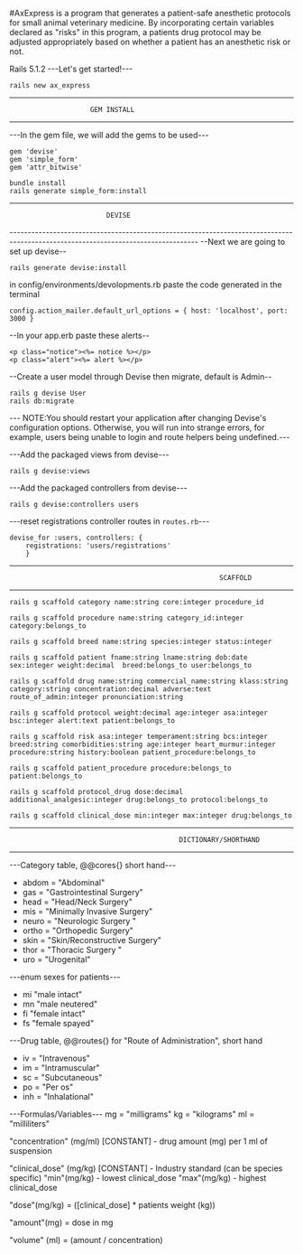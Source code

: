 #AxExpress is a program that generates a patient-safe anesthetic protocols for small animal veterinary medicine. By incorporating certain variables declared as "risks" in this program, a patients drug protocol may be adjusted appropriately based on whether a patient has an anesthetic risk or not.

Rails 5.1.2
---Let's get started!---

```
rails new ax_express

```

----------------------------------------------------------------------------------------------------------------------------------
                        GEM INSTALL
----------------------------------------------------------------------------------------------------------------------------------
---In the gem file, we will add the gems to be used---
```
gem 'devise'
gem 'simple_form'
gem 'attr_bitwise'
```

```
bundle install
rails generate simple_form:install
```
----------------------------------------------------------------------------------------------------------------------------------
                            DEVISE
----------------------------------------------------------------------------------------------------------------------------------     --Next we are going to set up devise--
```
rails generate devise:install
```

in config/environments/devolopments.rb paste the code generated in the terminal
```
config.action_mailer.default_url_options = { host: 'localhost', port: 3000 }
```

--In your app.erb paste these alerts--
```
<p class="notice"><%= notice %></p>
<p class="alert"><%= alert %></p>
```
--Create a user model through Devise then migrate, default is Admin--
```
rails g devise User
rails db:migrate
```
--- NOTE:You should restart your application after changing Devise's configuration options. Otherwise, you will run into strange errors, for example, users being unable to login and route helpers being undefined.---      

---Add the packaged views from devise---
```
rails g devise:views
```
---Add the packaged controllers from devise---
```
rails g devise:controllers users
```
---reset registrations controller routes in ``routes.rb``---
```
devise_for :users, controllers: {
    registrations: 'users/registrations'
    }
```

----------------------------------------------------------------------------------------------------------------------------------
                                                        SCAFFOLD
----------------------------------------------------------------------------------------------------------------------------------  

```
rails g scaffold category name:string core:integer procedure_id

rails g scaffold procedure name:string category_id:integer category:belongs_to

rails g scaffold breed name:string species:integer status:integer  

rails g scaffold patient fname:string lname:string dob:date sex:integer weight:decimal  breed:belongs_to user:belongs_to

rails g scaffold drug name:string commercial_name:string klass:string category:string concentration:decimal adverse:text route_of_admin:integer pronunciation:string  

rails g scaffold protocol weight:decimal age:integer asa:integer bsc:integer alert:text patient:belongs_to

rails g scaffold risk asa:integer temperament:string bcs:integer breed:string comorbidities:string age:integer heart_murmur:integer procedure:string history:boolean patient_procedure:belongs_to

rails g scaffold patient_procedure procedure:belongs_to patient:belongs_to

rails g scaffold protocol_drug dose:decimal additional_analgesic:integer drug:belongs_to protocol:belongs_to

rails g scaffold clinical_dose min:integer max:integer drug:belongs_to
 ```

----------------------------------------------------------------------------------------------------------------------------------
                                              DICTIONARY/SHORTHAND
----------------------------------------------------------------------------------------------------------------------------------
---Category table, @@cores{} short hand---
* abdom = "Abdominal"
* gas = "Gastrointestinal Surgery"
* head = "Head/Neck Surgery"
* mis = "Minimally Invasive Surgery"
* neuro = "Neurologic Surgery "
* ortho = "Orthopedic Surgery"
* skin = "Skin/Reconstructive Surgery"
* thor = "Thoracic Surgery "
* uro = "Urogenital"

---enum sexes for patients---
* mi "male intact"
* mn "male neutered"
* fi "female intact"
* fs "female spayed"

---Drug table, @@routes{} for "Route of Administration", short hand
* iv = "Intravenous"
* im = "Intramuscular"
* sc = "Subcutaneous"
* po = "Per os"
* inh = "Inhalational"

---Formulas/Variables---
mg = "milligrams"
kg = "kilograms"
ml = "milliliters"

"concentration" (mg/ml) [CONSTANT] - drug amount (mg) per 1 ml of suspension

"clinical_dose" (mg/kg) [CONSTANT] - Industry standard (can be species specific)
  "min"(mg/kg) - lowest clinical_dose
  "max"(mg/kg) - highest clinical_dose


"dose"(mg/kg) = ([clinical_dose] * patients weight (kg))

"amount"(mg) = dose in mg

"volume" (ml) = (amount / concentration)
